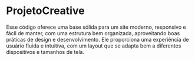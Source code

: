 # ProjetoCreative
Esse código oferece uma base sólida para um site moderno, responsivo e fácil de manter, com uma estrutura bem organizada, aproveitando boas práticas de design e desenvolvimento. Ele proporciona uma experiência de usuário fluida e intuitiva, com um layout que se adapta bem a diferentes dispositivos e tamanhos de tela.
